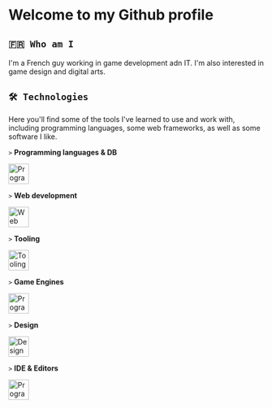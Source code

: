 # Welcome to my Github profile

## `🇫🇷 Who am I`

I'm a French guy working in game development adn IT. I'm also interested in game design and digital arts.

## `🛠️ Technologies`

Here you'll find some of the tools I've learned to use and work with, including programming languages, some web frameworks, as well as some software I like.

`>` **Programming languages & DB**

<img src="https://skillicons.dev/icons?i=bash,java,python,cpp,cs,rust,html,css,js,postgres,sqlite" alt="Programming languages" height="40"/>

`>` **Web development**

<img src="https://skillicons.dev/icons?i=nodejs,npm,threejs,vite,vue,tailwind" alt="Web technologies" height="40"/>

`>` **Tooling**

<img src="https://skillicons.dev/icons?i=git,docker,windows,linux,debian,tauri,md" alt="Tooling" height="40"/>

`>` **Game Engines**

<img src="https://skillicons.dev/icons?i=unreal,godot" alt="Programming languages" height="40"/>


`>` **Design**

<img src="https://skillicons.dev/icons?i=blender,ps,pr" alt="Design" height="40"/>

`>` **IDE & Editors**

<img src="https://skillicons.dev/icons?i=idea,webstorm,pycharm,rider,androidstudio,eclipse,vscodium,vscode,visualstudio" alt="Programming languages" height="40"/>
